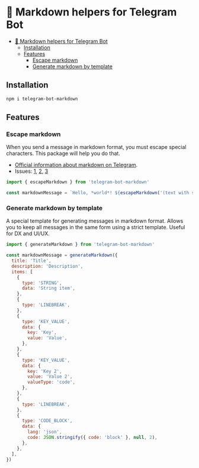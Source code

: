 # 💬 Markdown helpers for Telegram Bot

- [💬 Markdown helpers for Telegram Bot](#-markdown-helpers-for-telegram-bot)
  - [Installation](#installation)
  - [Features](#features)
    - [Escape markdown](#escape-markdown)
    - [Generate markdown by template](#generate-markdown-by-template)

## Installation

```bash
npm i telegram-bot-markdown
```

## Features

### Escape markdown

When you send a message in markdown format, you must escape special characters. This package will help you do that.

- [Official information about markdown on Telegram](https://core.telegram.org/bots/api#markdownv2-style).
- Issues: [1](https://stackoverflow.com/questions/40626896/telegram-does-not-escape-some-markdown-characters), [2](https://stackoverflow.com/questions/62600596/why-is-a-reserved-character-in-markdownv2-in-telegrams-bot-api), [3](https://stackoverflow.com/questions/60130062/escaped-character-on-telegram-bot-api-4-5-markdownv2-gives-trouble-for-hyper-lin)

```javascript
import { escapeMarkdown } from 'telegram-bot-markdown'

const markdownMessage = `Hello, *world*! ${escapeMarkdown('(text with special characters!)')}`
```

### Generate markdown by template

A special template for generating messages in markdown format. Allows you to keep all messages in the same form using a strict template. Useful for DX and UI/UX.

```javascript
import { generateMarkdown } from 'telegram-bot-markdown'

const markdownMessage = generateMarkdown({
  title: 'Title',
  description: 'Description',
  items: [
    {
      type: 'STRING',
      data: 'String item',
    },
    {
      type: 'LINEBREAK',
    },
    {
      type: 'KEY_VALUE',
      data: {
        key: 'Key',
        value: 'Value',
      },
    },
    {
      type: 'KEY_VALUE',
      data: {
        key: 'Key 2',
        value: 'Value 2',
        valueType: 'code',
      },
    },
    {
      type: 'LINEBREAK',
    },
    {
      type: 'CODE_BLOCK',
      data: {
        lang: 'json',
        code: JSON.stringify({ code: 'block' }, null, 2),
      },
    },
  ],
})
```
